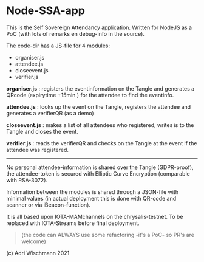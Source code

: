 # Node-SSA-app

This is the Self Sovereign Attendancy application.
Written for NodeJS as a PoC (with lots of remarks en debug-info in the source).

The code-dir has a JS-file for 4 modules:

- organiser.js
- attendee.js
- closeevent.js
- verifier.js

**organiser.js** : registers the eventinformation on the Tangle and generates a QRcode (expirytime +15min.) for the attendee to find the eventinfo.

**attendee.js** : looks up the event on the Tangle, registers the attendee and generates a verifierQR (as a demo)

**closeevent.js** : makes a list of all attendees who registered, writes is to the Tangle and closes the event.

**verifier.js** : reads the verifierQR and checks on the Tangle at the event if the attendee was registered.

---

No personal attendee-information is shared over the Tangle (GDPR-proof), the attendee-token is secured with Elliptic Curve Encryption (comparable with RSA-3072).

Information between the modules is shared through a JSON-file with minimal values (in actual deployment this is done with QR-code and scanner or via iBeacon-function).

It is all based upon IOTA-MAMchannels on the chrysalis-testnet. To be replaced with IOTA-Streams before final deployment.

> (the code can ALWAYS use some refactoring -it's a PoC- so PR's are welcome)

(c) Adri Wischmann 2021
